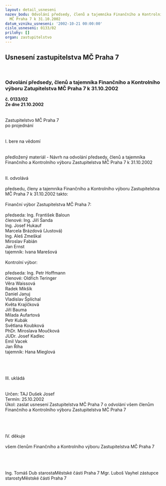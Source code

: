 ```yaml
---
layout: detail_usneseni
nazev_bodu: Odvolání předsedy, členů a tajemníka Finančního a Kontrolního výboru Zatupitelstva
  MČ Praha 7 k 31.10.2002
datum_vzniku_usneseni: '2002-10-21 00:00:00'
cislo_usneseni: 0133/02
prilohy: []
organ: zastupitelstvo
---
```

<div id="ucUsn_pList" class="usn">
	<span><h2>Usnesení zastupitelstva MČ Praha 7 </h2>
<br></span><div class="standBody">
<span><h3>Odvolání předsedy, členů a tajemníka Finančního a Kontrolního výboru Zatupitelstva MČ Praha 7 k 31.10.2002</h3></span><div class="center">
		<strong>č. 0133/02</strong><br>
	</div>
<div class="center">
		<strong>Ze dne 21.10.2002</strong><br><br>
	</div>
<br>Zastupitelstvo MČ Praha 7<br>po projednání<br><br><br>I.	bere na vědomí<br><br> <br>předložený materiál - Návrh na odvolání předsedy, členů a tajemníka Finančního a Kontrolního výboru Zastupitelstva MČ Praha 7 k 31.10.2002<br><br><br>II.	odvolává<br><br>předsedu, členy a tajemníka Finančního a Kontrolního výboru Zastupitelstva MČ Praha 7 k 31.10.2002 takto:<br><br>Finanční výbor Zastupitelstva MČ Praha 7:<br><br>předseda:	Ing. František Baloun<br>členové:	Ing. Jiří Šanda<br>		Ing. Josef Hukauf<br>		Marcela Brázdová (Justová)<br>		Ing. Aleš Zmeškal<br>		Miroslav Fabián<br>		Jan Ernst<br>tajemník:	Ivana Marešová<br><br>Kontrolní výbor:<br><br>předseda:	Ing. Petr Hoffmann<br>členové:	Oldřich Teringer<br>		Věra Waissová<br>		Radek Mikšík<br>		Daniel Januj<br>		Vladislav Šplíchal<br>		Květa Krajíčková<br>		Jiří Bauma<br>		Milada Aufartová<br>		Petr Kubák<br>		Světlana Koubková<br>		PhDr. Miroslava Moučková<br>		JUDr. Josef Kadlec<br>		Emil Vacek<br>		Jan Říha<br>tajemník:	Hana Mieglová<br><br><br><br><br>III.	ukládá <br><br> <br>Určen:	TAJ Dušek Josef<br>Termín: 25.10.2002<br>Úkol:	zaslat usnesení Zastupitelstva MČ Praha 7 o odvolání všem členům Finančního a Kontrolního výboru Zastupitelstva MČ Praha 7<br> <br><br><br><br>IV.	děkuje<br><br>všem členům Finančního a Kontrolního výboru Zastupitelstva MČ Praha 7<br><br><br> <br>	<br>Ing. Tomáš Dub starostaMěstské části Praha 7	Mgr. Luboš Vayhel zástupce starostyMěstské části Praha 7<br>	<br><br>
</div>
</div>